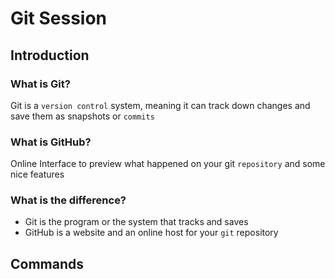 # Git Session
## Introduction
### What is Git?
Git is a `version control` system, meaning it can track down changes and save them as snapshots or `commits`
### What is GitHub?
Online Interface to preview what happened on your git `repository` and some nice features
### What is the difference?
- Git is the program or the system that tracks and saves
- GitHub is a website and an online host for your `git` repository

## Commands